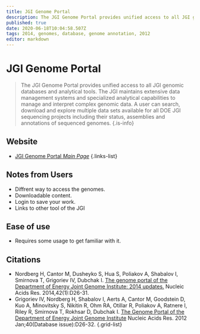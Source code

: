 ```yaml
---
title: JGI Genome Portal
description: The JGI Genome Portal provides unified access to all JGI genomic databases and analytical tools.
published: true
date: 2020-06-18T10:04:58.507Z
tags: 2014, genomes, database, genome annotation, 2012
editor: markdown
---
```


# JGI Genome Portal

> The JGI Genome Portal provides unified access to all JGI genomic databases and analytical tools. The JGI maintains extensive data management systems and specialized analytical capabilities to manage and interpret complex genomic data. A user can search, download and explore multiple data sets available for all DOE JGI sequencing projects including their status, assemblies and annotations of sequenced genomes. 
 {.is-info}

 

## Website 

- [JGI Genome Portal *Main Page*](https://genome.jgi.doe.gov/portal/)
 {.links-list}
 
## Notes from Users
 - Diffrent way to access the genomes.
 - Downloadable content.
 - Login to save your work.
 - Links to other tool of the JGI
 
 
## Ease of use
- Requires some usage to get familiar with it.

## Citations

- Nordberg H, Cantor M, Dusheyko S, Hua S, Poliakov A, Shabalov I, Smirnova T, Grigoriev IV, Dubchak I. [The genome portal of the Department of Energy Joint Genome Institute: 2014 updates.](https://academic.oup.com/nar/article/42/D1/D26/1047465)  Nucleic Acids Res. 2014,42(1):D26-31.
- Grigoriev IV, Nordberg H, Shabalov I, Aerts A, Cantor M, Goodstein D, Kuo A, Minovitsky S, Nikitin R, Ohm RA, Otillar R, Poliakov A, Ratnere I, Riley R, Smirnova T, Rokhsar D, Dubchak I. [The Genome Portal of the Department of Energy Joint Genome Institute](https://academic.oup.com/nar/article/40/D1/D26/2903587)  Nucleic Acids Res. 2012 Jan;40(Database issue):D26-32.
{.grid-list}
